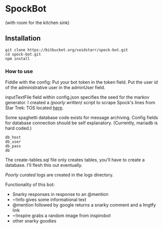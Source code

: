 # SpockBot
(with room for the kitchen sink)
## Installation
```
git clone https://bitbucket.org/voidstarr/spock-bot.git
cd spock-bot.git
npm install
```

### How to use
Fiddle with the config:
Put your bot token in the token field.
Put the user id of the administrative user in the adminUser field.

inputTextFile field within config.json specifies the seed for the markov generator. I created a *(poorly written)* script to scrape Spock's lines from Star Trek: TOS located [here](https://github.com/voidstarr/spock-lines).

Some spaghetti database code exists for message archiving. Config fields for database connection should be self explanatory. (Currently, mariadb is hard coded.)
```
db_host
db_user
db_pass
db
```
The create-tables.sql file only creates tables, you'll have to create a database. I'll flesh this out eventually.

*Poorly curated* logs are created in the logs directory.

Functionality of this bot:

* Snarky responses in response to an @mention
* ~!info gives some informational text
* @mention followed by google <some string> returns a snarky comment and a lmgtfy link
* ~!inspire grabs a random image from inspirobot
* other snarky goodies
